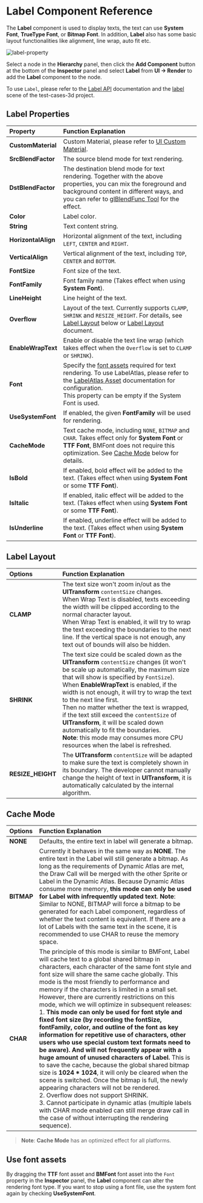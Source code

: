 # Label Component Reference

The __Label__ component is used to display texts, the text can use __System Font__, __TrueType Font__, or __Bitmap Font__. In addition, __Label__ also has some basic layout functionalities like alignment, line wrap, auto fit etc.

![label-property](./label/label-property.png)

Select a node in the __Hierarchy__ panel, then click the __Add Component__ button at the bottom of the __Inspector__ panel and select __Label__ from __UI -> Render__ to add the __Label__ component to the node.

To use `Label`, please refer to the [Label API](__APIDOC__/en/classes/ui.label.html) documentation and the [label](https://github.com/cocos-creator/test-cases-3d/tree/v3.0/assets/cases/ui/02.label) scene of the test-cases-3d project.

## Label Properties

| Property | Function Explanation |
| :-------------- | :----------- |
| **CustomMaterial** | Custom Material, please refer to [UI Custom Material](../engine/ui-material.md). |
| **SrcBlendFactor** | The source blend mode for text rendering. |
| **DstBlendFactor** | The destination blend mode for text rendering. Together with the above properties, you can mix the foreground and background content in different ways, and you can refer to [glBlendFunc Tool](http://www.andersriggelsen.dk/glblendfunc.php) for the effect. |
| **Color** | Label color. |
| **String** | Text content string. |
| **HorizontalAlign** | Horizontal alignment of the text, including `LEFT`, `CENTER` and `RIGHT`. |
| **VerticalAlign** | Vertical alignment of the text, including `TOP`, `CENTER` and `BOTTOM`. |
| **FontSize** | Font size of the text. |
| **FontFamily** | Font family name (Takes effect when using __System Font__). |
| **LineHeight** | Line height of the text. |
| **Overflow** | Layout of the text. Currently supports `CLAMP`, `SHRINK` and `RESIZE_HEIGHT`. For details, see [Label Layout](#label-layout) below or [Label Layout](../engine/label-layout.md) document. |
| **EnableWrapText** | Enable or disable the text line wrap (which takes effect when the `Overflow` is set to `CLAMP` or `SHRINK`). |
| **Font** | Specify the [font assets](../../../asset/font.md) required for text rendering. To use LabelAtlas, please refer to the [LabelAtlas Asset](../../../asset/label-atlas.md) documentation for configuration.<br>This property can be empty if the System Font is used. |
| **UseSystemFont** | If enabled, the given __FontFamily__ will be used for rendering. |
| **CacheMode** | Text cache mode, including `NONE`, `BITMAP` and `CHAR`. Takes effect only for __System Font__ or __TTF Font__, BMFont does not require this optimization. See [Cache Mode](#cache-mode) below for details. |
| **IsBold** | If enabled, bold effect will be added to the text. (Takes effect when using __System Font__ or some __TTF Font__). |
| **IsItalic** | If enabled, italic effect will be added to the text. (Takes effect when using __System Font__ or some __TTF Font__). |
| **IsUnderline** | If enabled, underline effect will be added to the text. (Takes effect when using __System Font__ or __TTF Font__). |

## Label Layout

| Options | Function Explanation |
| :-------------- | :----------- |
| **CLAMP** | The text size won't zoom in/out as the __UITransform__ `contentSize` changes.<br>When Wrap Text is disabled, texts exceeding the width will be clipped according to the normal character layout.<br>When Wrap Text is enabled, it will try to wrap the text exceeding the boundaries to the next line. If the vertical space is not enough, any text out of bounds will also be hidden. |
| **SHRINK** | The text size could be scaled down as the __UITransform__ `contentSize` changes (it won't be scale up automatically, the maximum size that will show is specified by `FontSize`).<br>When __EnableWrapText__ is enabled, if the width is not enough, it will try to wrap the text to the next line first.<br>Then no matter whether the text is wrapped, if the text still exceed the `contentSize` of __UITransform__, it will be scaled down automatically to fit the boundaries.<br>__Note__: this mode may consumes more CPU resources when the label is refreshed. |
| **RESIZE_HEIGHT** | The __UITransform__ `contentSize` will be adapted to make sure the text is completely shown in its boundary. The developer cannot manually change the height of text in __UITransform__, it is automatically calculated by the internal algorithm. |

## Cache Mode

| Options | Function Explanation |
| :-------------- | :----------- |
| **NONE** | Defaults, the entire text in label will generate a bitmap. |
| **BITMAP** | Currently it behaves in the same way as __NONE__. The entire text in the Label will still generate a bitmap. As long as the requirements of Dynamic Atlas are met, the Draw Call will be merged with the other Sprite or Label in the Dynamic Atlas. Because Dynamic Atlas consume more memory, __this mode can only be used for Label with infrequently updated text__. __Note__: Similar to NONE, BITMAP will force a bitmap to be generated for each Label component, regardless of whether the text content is equivalent. If there are a lot of Labels with the same text in the scene, it is recommended to use CHAR to reuse the memory space. |
| **CHAR** | The principle of this mode is similar to BMFont, Label will cache text to a global shared bitmap in characters, each character of the same font style and font size will share the same cache globally. This mode is the most friendly to performance and memory if the characters is limited in a small set. However, there are currently restrictions on this mode, which we will optimize in subsequent releases:<br>1. __This mode can only be used for font style and fixed font size (by recording the fontSize, fontFamily, color, and outline of the font as key information for repetitive use of characters, other users who use special custom text formats need to be aware). And will not frequently appear with a huge amount of unused characters of Label.__ This is to save the cache, because the global shared bitmap size is __1024 * 1024__, it will only be cleared when the scene is switched. Once the bitmap is full, the newly appearing characters will not be rendered. <br>2. Overflow does not support SHRINK.<br>3. Cannot participate in dynamic atlas (multiple labels with CHAR mode enabled can still merge draw call in the case of without interrupting the rendering sequence). |

> __Note__: __Cache Mode__ has an optimized effect for all platforms.

## Use font assets

By dragging the __TTF__ font asset and __BMFont__ font asset into the `Font` property in the __Inspector__ panel, the __Label__ component can alter the rendering font type. If you want to stop using a font file, use the system font again by checking __UseSystemFont__.
